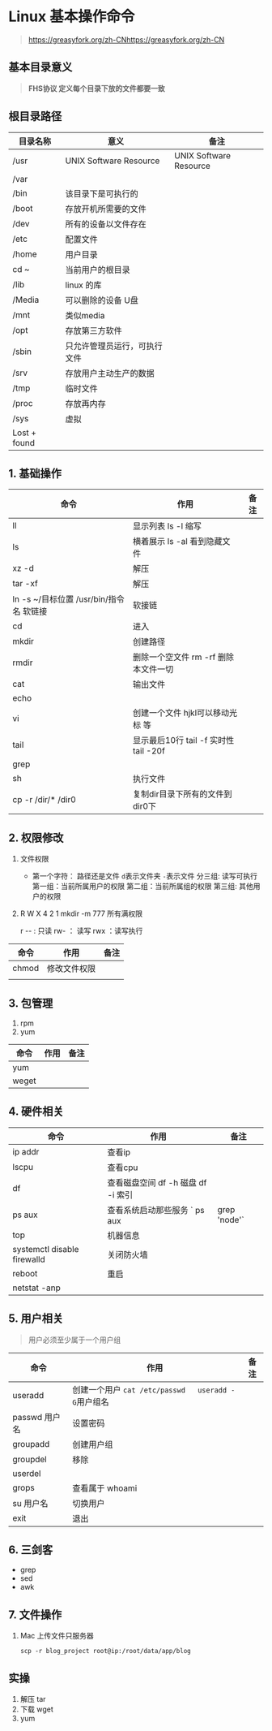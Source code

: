 # Linux 基本操作命令

> https://greasyfork.org/zh-CNhttps://greasyfork.org/zh-CN

## 基本目录意义

> **FHS协议 定义每个目录下放的文件都要一致**

## 根目录路径 

| 目录名称     | 意义                         | 备注                   |
| ------------ | ---------------------------- | ---------------------- |
| /usr         | UNIX Software Resource       | UNIX Software Resource |
| /var         |                              |                        |
| /bin         | 该目录下是可执行的           |                        |
| /boot        | 存放开机所需要的文件         |                        |
| /dev         | 所有的设备以文件存在         |                        |
| /etc         | 配置文件                     |                        |
| /home        | 用户目录                     |                        |
| cd ~         | 当前用户的根目录             |                        |
| /lib         | linux 的库                   |                        |
| /Media       | 可以删除的设备 U盘           |                        |
| /mnt         | 类似media                    |                        |
| /opt         | 存放第三方软件               |                        |
| /sbin        | 只允许管理员运行，可执行文件 |                        |
| /srv         | 存放用户主动生产的数据       |                        |
| /tmp         | 临时文件                     |                        |
| /proc        | 存放再内存                   |                        |
| /sys         | 虚拟                         |                        |
| Lost + found |                              |                        |



## 1. 基础操作

| 命令                                     | 作用                                    | 备注 |
| ---------------------------------------- | --------------------------------------- | ---- |
| ll                                       | 显示列表   ls -l 缩写                   |      |
| ls                                       | 横着展示  ls -al 看到隐藏文件           |      |
| xz -d                                    | 解压                                    |      |
| tar -xf                                  | 解压                                    |      |
| ln -s ~/目标位置 /usr/bin/指令名  软链接 | 软接链                                  |      |
| cd                                       | 进入                                    |      |
| mkdir                                    | 创建路径                                |      |
| rmdir                                    | 删除一个空文件   rm -rf 删除本文件一切  |      |
| cat                                      | 输出文件                                |      |
| echo                                     |                                         |      |
| vi                                       | 创建一个文件  hjkl可以移动光标 等       |      |
| tail                                     | 显示最后10行  tail -f 实时性  tail -20f |      |
| grep                                     |                                         |      |
| sh                                       | 执行文件                                |      |
| cp -r /dir/* /dir0                       | 复制dir目录下所有的文件到dir0下         |      |

## 2. 权限修改

1. 文件权限

   - 第一个字符： 路径还是文件 `d`表示文件夹 `-`表示文件
       分三组: 读写可执行
       第一组：当前所属用户的权限
       第二组：当前所属组的权限
       第三组: 其他用户的权限

2.    R W X
      4 2 1   mkdir -m 777 所有满权限

      r --  : 只读
      rw-   ： 读写
      rwx   ：读写执行

| 命令  | 作用         | 备注 |
| ----- | ------------ | ---- |
| chmod | 修改文件权限 |      |
|       |              |      |

## 3. 包管理

1. rpm
2. yum

| 命令  | 作用 | 备注 |
| ----- | ---- | ---- |
| yum   |      |      |
| weget |      |      |

## 4. 硬件相关



| 命令                        | 作用                                         | 备注 |
| --------------------------- | -------------------------------------------- | ---- |
| ip addr                     | 查看ip                                       |      |
| lscpu                       | 查看cpu                                      |      |
| df                          | 查看磁盘空间 df -h 磁盘   df -i  索引        |      |
| ps aux                      | 查看系统启动那些服务  ` ps aux |grep 'node'` |      |
| top                         | 机器信息                                     |      |
| systemctl disable firewalld | 关闭防火墙                                   |      |
| reboot                      | 重启                                         |      |
| netstat -anp                |                                              |      |



## 5. 用户相关

> 用户必须至少属于一个用户组

| 命令          | 作用                                                  | 备注 |
| ------------- | ----------------------------------------------------- | ---- |
| useradd       | 创建一个用户 ` cat /etc/passwd   useradd -G `用户组名 |      |
| passwd 用户名 | 设置密码                                              |      |
| groupadd      | 创建用户组                                            |      |
| groupdel      | 移除                                                  |      |
| userdel       |                                                       |      |
| grops         | 查看属于  whoami                                      |      |
| su 用户名     | 切换用户                                              |      |
| exit          | 退出                                                  |      |

## 6. 三剑客

- grep
- sed
- awk

## 7. 文件操作

1. Mac 上传文件只服务器

   ```shell
   scp -r blog_project root@ip:/root/data/app/blog
   ```

   

## 实操

1. 解压 tar
2. 下载 wget
3. yum
